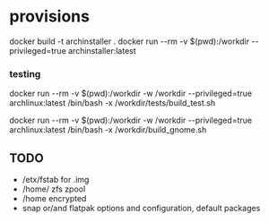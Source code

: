 


# provisions
docker build -t archinstaller .
docker run --rm -v $(pwd):/workdir --privileged=true archinstaller:latest

### testing
docker run --rm -v $(pwd):/workdir -w /workdir --privileged=true archlinux:latest /bin/bash -x /workdir/tests/build_test.sh

docker run --rm -v $(pwd):/workdir -w /workdir --privileged=true archlinux:latest /bin/bash -x /workdir/build_gnome.sh

## TODO
- /etx/fstab for .img
- /home/ zfs zpool 
- /home encrypted
- snap or/and flatpak options and configuration, default packages

